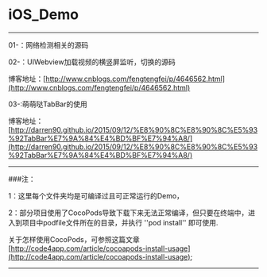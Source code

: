 # iOS_Demo


---

01-：网络检测相关的源码

02-：UIWebview加载视频的横竖屏监听，切换的源码

博客地址：[http://www.cnblogs.com/fengtengfei/p/4646562.html](http://www.cnblogs.com/fengtengfei/p/4646562.html)

03-:萌萌哒TabBar的使用

博客地址：[http://darren90.github.io/2015/09/12/%E8%90%8C%E8%90%8C%E5%93%92TabBar%E7%9A%84%E4%BD%BF%E7%94%A8/](http://darren90.github.io/2015/09/12/%E8%90%8C%E8%90%8C%E5%93%92TabBar%E7%9A%84%E4%BD%BF%E7%94%A8/)

---

###注：

1：这里每个文件夹均是可编译过且可正常运行的Demo，

2：部分项目使用了CocoPods导致下载下来无法正常编译，但只要在终端中，进入到项目中podfile文件所在的目录，并执行 ''pod install'' 即可使用.

关于怎样使用CocoPods，可参照这篇文章[http://code4app.com/article/cocoapods-install-usage](http://code4app.com/article/cocoapods-install-usage);

---
